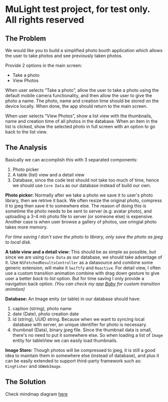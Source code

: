 #  MuLight test project, for test only. All rights reserved

## The Problem

We would like you to build a simplified photo booth application which allows the user to take photos and see previously taken photos.

Provide 2 options in the main screen:

- Take a photo
- View Photos

When user selects “Take a photo”, allow the user to take a photo using the default mobile camera functionality, and then allow the user to give the photo a name. The photo, name and creation time should be stored on the device locally. When done, the app should return to the main screen.

When user selects “View Photos”, show a list view with the thumbnails, name and creation time of all photos in the database. When an item in the list is clicked, show the selected photo in full screen with an option to go back to the list view.

## The Analysis

Basically we can accomplish this with 3 separated components: 
1. Photo picker
2. A table (list) view and a detail view
3. Database, since the code test should not take too much of time, hence we should use `Core Data` as our database instead of build our own. 

**Photo picker:**
Normally after we take a photo we save it to user's photo library, then we retrive it back. We often resize the original photo, compress it to jpeg then save it to somewhere else.
The reason of doing this is sometime the photo needs to be sent to server (e.g: avatar photo), and uploading a 3-4 mb photo file to server (or someone else) is expensive.
Another case is when user browse a gallery of photos, use oringial photo takes more memory.

*For time saving I don't save the photo to library, only save the photo as jpeg to local disk.*

**A table view and a detail view:**
This should be as simple as possible, but since we are using `Core Data` as our database, we should take advantage of it. Use `NSFetchedResultsController` as a datasource and combine some generic extension, will make it `Swiftfy` and `Reactive`.
For detail view, I often use a custom transition animation combine with drag down gesture to give user a better *back to list* option. But for time saving I only provide a navigation back option.
*(You can check my app [Baby](https://apps.apple.com/us/app/glow-baby-baby-toddler-log/id1077177456) for custom transition animtion)*

**Database:**
An Image enity (or table) in our database should have:
1. caption (string), photo name
2. date (Date), photo creation date
3. id (string), UUID string. Because when we want to syncing local database with server, an unique identifier for photo is necessary.
4. thumbnail (Data), binary jpeg file. Since the thumbnail data is small, there's no need to put it somewhere else. So when loading a list of `Image` entity for tableView we can easily load thumbnails.

**Image Store:**
Though photos will be compressed to jpeg, it is still a good idea to maintain them in somewhere else (instead of database), and plus it can be easily extended to support third-party framework such as: `KingFisher` and `SDWebImage`.

## The Solution

Check mindmap diagram [here](MuLightDiagram.pdf)
